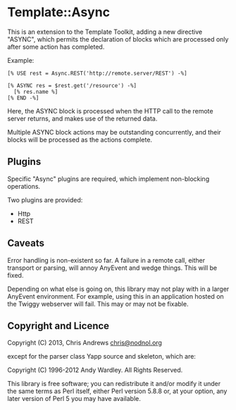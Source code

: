 Template::Async
===============

This is an extension to the Template Toolkit, adding a new directive
"ASYNC", which permits the declaration of blocks which are processed
only after some action has completed.

Example:

    [% USE rest = Async.REST('http://remote.server/REST') -%]

    [% ASYNC res = $rest.get('/resource') -%]
      [% res.name %]
    [% END -%]

Here, the ASYNC block is processed when the HTTP call to the remote
server returns, and makes use of the returned data.

Multiple ASYNC block actions may be outstanding concurrently, and
their blocks will be processed as the actions complete.

Plugins
-------

Specific "Async" plugins are required, which implement non-blocking
operations.

Two plugins are provided:

 * Http
 * REST

Caveats
-------

Error handling is non-existent so far. A failure in a remote call,
either transport or parsing, will annoy AnyEvent and wedge
things. This will be fixed.

Depending on what else is going on, this library may not play with in
a larger AnyEvent environment. For example, using this in an
application hosted on the Twiggy webserver will fail. This may or may
not be fixable.

Copyright and Licence
---------------------

Copyright (C) 2013, Chris Andrews <chris@nodnol.org>

except for the parser class Yapp source and skeleton, which are:

Copyright (C) 1996-2012 Andy Wardley. All Rights Reserved.

This library is free software; you can redistribute it and/or modify
it under the same terms as Perl itself, either Perl version 5.8.8 or,
at your option, any later version of Perl 5 you may have available.
